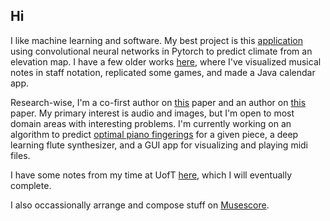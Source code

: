 ## Hi

I like machine learning and software. My best project is this [application](https://github.com/tirangol/Climate-Net/) using convolutional neural networks in Pytorch to predict climate from an elevation map. I have a few older works [here](https://github.com/tirangol/Projects), where I've visualized musical notes in staff notation, replicated some games, and made a Java calendar app.

Research-wise, I'm a co-first author on [this](https://arxiv.org/pdf/2412.15947) paper and an author on [this](https://openreview.net/pdf?id=sfTXIiu7Op) paper. My primary interest is audio and images, but I'm open to most domain areas with interesting problems. I'm currently working on an algorithm to predict [optimal piano fingerings](https://github.com/tirangol/Projects/tree/main/pianofortis) for a given piece, a deep learning flute synthesizer, and a GUI app for visualizing and playing midi files.

I have some notes from my time at UofT [here](https://github.com/tirangol/Uoft-Notes), which I will eventually complete.

I also occassionally arrange and compose stuff on [Musescore](https://musescore.com/trngl).
